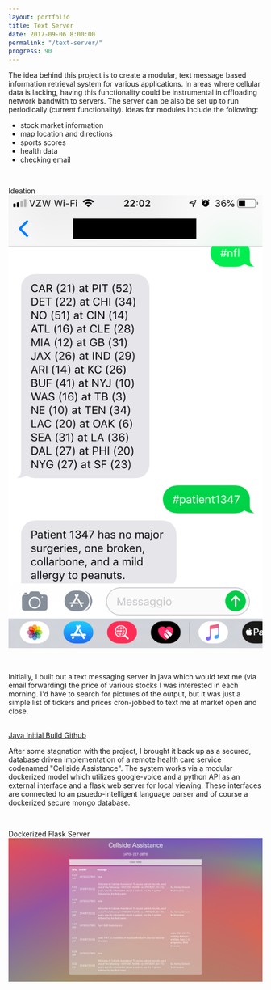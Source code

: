 ```yaml
---
layout: portfolio
title: Text Server
date: 2017-09-06 8:00:00
permalink: "/text-server/"
progress: 90
---
```



The idea behind this project is to create a modular, text message based information retrieval system for various applications. In areas where cellular data is lacking, having this functionality could be instrumental in offloading network bandwith to servers. The server can be also be set up to run periodically (current functionality). Ideas for modules include the following:

- stock market information
- map location and directions
- sports scores
- health data
- checking email


<br>

Ideation
![Demo](/assets/img/portfolio/text-server/demo.png)

<br>

Initially, I built out a text messaging server in java which would text me (via email forwarding) the price of various stocks I was interested in each morning. I'd have to search for pictures of the output, but it was just a simple list of tickers and prices cron-jobbed to text me at market open and close.

<br>

<a class="button" href="https://github.com/tlee753/text-server">
Java Initial Build Github
</a>

<br>

After some stagnation with the project, I brought it back up as a secured, database driven implementation of a remote health care service codenamed "Cellside Assistance". The system works via a modular dockerized model which utilizes google-voice and a python API as an external interface and a flask web server for local viewing. These interfaces are connected to an psuedo-intelligent language parser and of course a dockerized secure mongo database.

<br>

Dockerized Flask Server
![Server](/assets/img/portfolio/text-server/server.png)
